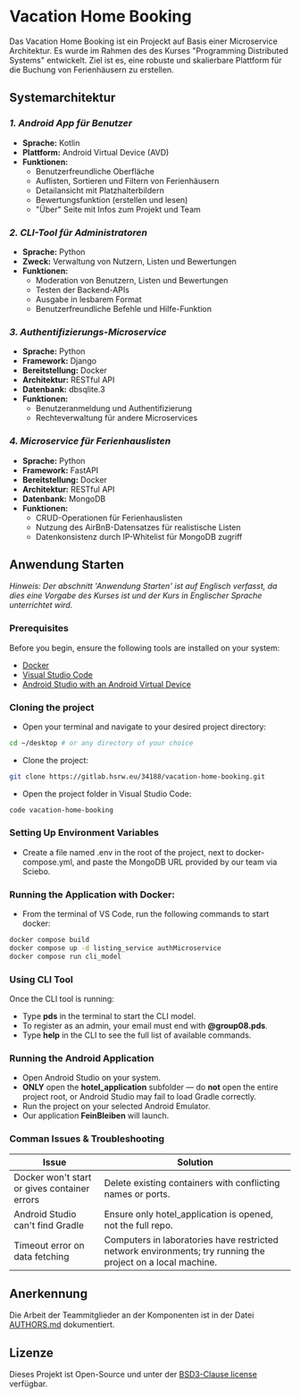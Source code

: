 # Vacation Home Booking
Das Vacation Home Booking ist ein Projeckt auf Basis einer Microservice Architektur. Es wurde im Rahmen des des Kurses "Programming
Distributed Systems" entwickelt. Ziel ist es, eine robuste und skalierbare Plattform für die Buchung von Ferienhäusern zu erstellen.

## Systemarchitektur

### *1. Android App für Benutzer*
- **Sprache:** Kotlin
- **Plattform:** Android Virtual Device (AVD)
- **Funktionen:**
    - Benutzerfreundliche Oberfläche
    - Auflisten, Sortieren und Filtern von Ferienhäusern
    - Detailansicht mit Platzhalterbildern
    - Bewertungsfunktion (erstellen und lesen)
    - "Über" Seite mit Infos zum Projekt und Team

### *2. CLI-Tool für Administratoren*
- **Sprache:** Python
- **Zweck:** Verwaltung von Nutzern, Listen und Bewertungen
- **Funktionen:**
    - Moderation von Benutzern, Listen und Bewertungen
    - Testen der Backend-APIs
    - Ausgabe in lesbarem Format
    - Benutzerfreundliche Befehle und Hilfe-Funktion

### *3. Authentifizierungs-Microservice*
- **Sprache:** Python
- **Framework:** Django
- **Bereitstellung:** Docker
- **Architektur:** RESTful API
- **Datenbank:** dbsqlite.3
- **Funktionen:**
    - Benutzeranmeldung und Authentifizierung
    - Rechteverwaltung für andere Microservices

### *4. Microservice für Ferienhauslisten*
- **Sprache:** Python
- **Framework:** FastAPI
- **Bereitstellung:** Docker
- **Architektur:** RESTful API
- **Datenbank:** MongoDB
- **Funktionen:**
    - CRUD-Operationen für Ferienhauslisten
    - Nutzung des AirBnB-Datensatzes für realistische Listen
    - Datenkonsistenz durch IP-Whitelist für MongoDB zugriff

## Anwendung Starten
*Hinweis: Der abschnitt 'Anwendung Starten' ist auf Englisch verfasst, da dies eine Vorgabe des Kurses ist und der Kurs in Englischer Sprache unterrichtet wird.*
### Prerequisites
Before you begin, ensure the following tools are installed on your system:
- [Docker](https://www.docker.com/)
- [Visual Studio Code](https://code.visualstudio.com/)
- [Android Studio with an Android Virtual Device](https://developer.android.com/studio)

### Cloning the project
- Open your terminal and navigate to your desired project directory:
```bash
cd ~/desktop # or any directory of your choice
```

- Clone the project:
```bash
git clone https://gitlab.hsrw.eu/34188/vacation-home-booking.git
```

- Open the project folder in Visual Studio Code:
```bash
code vacation-home-booking
```

### Setting Up Environment Variables
- Create a file named .env in the root of the project, next to docker-compose.yml, and paste the MongoDB URL provided by our team via Sciebo.

### Running the Application with Docker:
- From the terminal of VS Code, run the following commands to start docker:
```bash
docker compose build
docker compose up -d listing_service authMicroservice
docker compose run cli_model
```

### Using CLI Tool
Once the CLI tool is running:
- Type **pds** in the terminal to start the CLI model.
- To register as an admin, your email must end with **@group08.pds**.
- Type **help** in the CLI to see the full list of available commands.

### Running the Android Application
- Open Android Studio on your system.
- **ONLY** open the **hotel_application** subfolder — do **not** open the entire project root, or Android Studio may fail to load Gradle correctly.
- Run the project on your selected Android Emulator.
- Our application **FeinBleiben** will launch.

### Comman Issues & Troubleshooting
| Issue                                        | Solution                                                                                                    |
|----------------------------------------------|-------------------------------------------------------------------------------------------------------------|
| Docker won't start or gives container errors | Delete existing containers with conflicting names or ports.                                                 |
| Android Studio can't find Gradle             | Ensure only hotel_application is opened, not the full repo.                                                 |
| Timeout error on data fetching               | Computers in laboratories have restricted network environments; try running the project on a local machine. |

## Anerkennung
Die Arbeit der Teammitglieder an der Komponenten ist in der Datei [AUTHORS.md](./AUTHORS.md) dokumentiert.

## Lizenze
Dieses Projekt ist Open-Source und unter der [BSD3-Clause license](https://opensource.org/license/BSD-3-Clause) verfügbar.